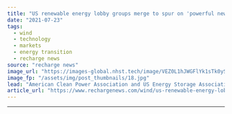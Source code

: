 ```yaml
---
title: "US renewable energy lobby groups merge to spur on 'powerful new chapter' for industry"
date: "2021-07-23"
tags: 
  - wind
  - technology
  - markets
  - energy transition
  - recharge news
source: "recharge news"
image_url: "https://images-global.nhst.tech/image/VEZ0L1hJWGFlYk1sTk0yS0VtTEhSN0xRSzhOenJYSzU4ZW8wNWlTYW16ST0=/nhst/binary/4e8ccbc42bc6ee5b76d43b1b9adad1c5"
image_fp: "/assets/img/post_thumbnails/18.jpg"
lead: "American Clean Power Association and US Energy Storage Association join forces to form 800 member company-strong advocacy body, from 2022"
article_url: "https://www.rechargenews.com/wind/us-renewable-energy-lobby-groups-merge-to-spur-on-powerful-new-chapter-for-industry/2-1-1043758"
---
```


---
